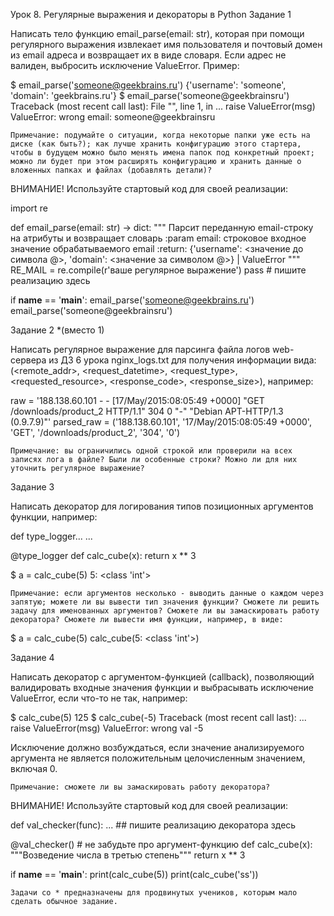 Урок 8. Регулярные выражения и декораторы в Python
Задание 1

Написать тело функцию email_parse(email: str), которая при помощи регулярного выражения извлекает имя пользователя и почтовый домен из email адреса и возвращает их в виде словаря. Если адрес не валиден, выбросить исключение ValueError. Пример:

$ email_parse('someone@geekbrains.ru')
{'username': 'someone', 'domain': 'geekbrains.ru'}
$ email_parse('someone@geekbrainsru')
Traceback (most recent call last):
  File "<stdin>", line 1, in <module>
  ...
    raise ValueError(msg)
ValueError: wrong email: someone@geekbrainsru

    Примечание: подумайте о ситуации, когда некоторые папки уже есть на диске (как быть?); как лучше хранить конфигурацию этого стартера, чтобы в будущем можно было менять имена папок под конкретный проект; можно ли будет при этом расширять конфигурацию и хранить данные о вложенных папках и файлах (добавлять детали)?

ВНИМАНИЕ! Используйте стартовый код для своей реализации:

import re


def email_parse(email: str) -> dict:
    """
    Парсит переданную email-строку на атрибуты и возвращает словарь
    :param email: строковое входное значение обрабатываемого email
    :return: {'username': <значение до символа @>, 'domain': <значение за символом @>} | ValueError
    """
    RE_MAIL = re.compile(r'ваше регулярное выражение')
    pass  # пишите реализацию здесь


if __name__ == '__main__':
    email_parse('someone@geekbrains.ru')
    email_parse('someone@geekbrainsru')

Задание 2 *(вместо 1)

Написать регулярное выражение для парсинга файла логов web-сервера из ДЗ 6 урока nginx_logs.txt для получения информации вида: (<remote_addr>, <request_datetime>, <request_type>, <requested_resource>, <response_code>, <response_size>), например:

raw = '188.138.60.101 - - [17/May/2015:08:05:49 +0000] "GET /downloads/product_2 HTTP/1.1" 304 0 "-" "Debian APT-HTTP/1.3 (0.9.7.9)"'
parsed_raw = ('188.138.60.101', '17/May/2015:08:05:49 +0000', 'GET', '/downloads/product_2', '304', '0')

    Примечание: вы ограничились одной строкой или проверили на всех записях лога в файле? Были ли особенные строки? Можно ли для них уточнить регулярное выражение?

Задание 3

Написать декоратор для логирования типов позиционных аргументов функции, например:

def type_logger...
    ...


@type_logger
def calc_cube(x):
   return x ** 3


$ a = calc_cube(5)
5: <class 'int'>

    Примечание: если аргументов несколько - выводить данные о каждом через запятую; можете ли вы вывести тип значения функции? Сможете ли решить задачу для именованных аргументов? Сможете ли вы замаскировать работу декоратора? Сможете ли вывести имя функции, например, в виде:

$ a = calc_cube(5)
calc_cube(5: <class 'int'>)

Задание 4

Написать декоратор с аргументом-функцией (callback), позволяющий валидировать входные значения функции и выбрасывать исключение ValueError, если что-то не так, например:

$ calc_cube(5)
125
$ calc_cube(-5)
Traceback (most recent call last):
  ...
    raise ValueError(msg)
ValueError: wrong val -5

Исключение должно возбуждаться, если значение анализируемого аргумента не является положительным целочисленным значением, включая 0.

    Примечание: сможете ли вы замаскировать работу декоратора?

ВНИМАНИЕ! Используйте стартовый код для своей реализации:

def val_checker(func):
    ...  ## пишите реализацию декоратора здесь


@val_checker()  # не забудьте про аргумент-функцию
def calc_cube(x):
    """Возведение числа в третью степень"""
    return x ** 3


if __name__ == '__main__':
    print(calc_cube(5))
    print(calc_cube('ss'))

    Задачи со * предназначены для продвинутых учеников, которым мало сделать обычное задание.
 
